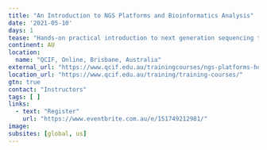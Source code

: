 ```yaml
---
title: "An Introduction to NGS Platforms and Bioinformatics Analysis"
date: '2021-05-10'
days: 1
tease: "Hands-on practical introduction to next generation sequencing technologies. No prior experience of using Galaxy is required."
continent: AU
location:
  name: "QCIF, Online, Brisbane, Australia"
external_url: "https://www.qcif.edu.au/trainingcourses/ngs-platforms-how-data-generation-impacts-bioinformatics-analysis/"
location_url: "https://www.qcif.edu.au/training/training-courses/"
gtn: true
contact: "Instructors"
tags: [ ]
links:
  - text: "Register"
    url: "https://www.eventbrite.com.au/e/151749212981/"
image: 
subsites: [global, us]
---
```

